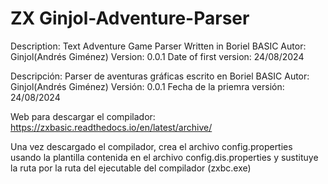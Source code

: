 # ZX Ginjol-Adventure-Parser

Description: Text Adventure Game Parser Written in Boriel BASIC
Autor: Ginjol(Andrés Giménez)
Version: 0.0.1
Date of first version: 24/08/2024

Descripción: Parser de aventuras gráficas escrito en Boriel BASIC
Autor: Ginjol(Andrés Giménez)
Versión: 0.0.1
Fecha de la priemra versión: 24/08/2024

Web para descargar el compilador: https://zxbasic.readthedocs.io/en/latest/archive/

Una vez descargado el compilador, crea el archivo config.properties usando la plantilla contenida en el archivo config.dis.properties y sustituye la ruta por la ruta del ejecutable del compilador (zxbc.exe)
